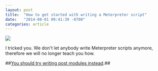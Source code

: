 ```yaml
---
layout: post
title:  "How to get started with writing a Meterpreter script"
date:   "2014-08-01 09:41:39 -0700"
categories: article
---
```


![](http://33.media.tumblr.com/c401d059691518419b0252fdf17db7f1/tumblr_mgp6xbbCHl1rhtx24o1_250.gif)

I tricked you. We don't let anybody write Meterpreter scripts anymore, therefore we will no longer teach you how.

##[You should try writing post modules instead](https://github.com/rapid7/metasploit-framework/wiki/How-to-get-started-with-writing-a-post-module).##